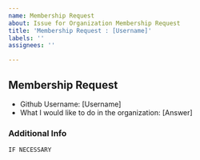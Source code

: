 ```yaml
---
name: Membership Request
about: Issue for Organization Membership Request
title: 'Membership Request : [Username]'
labels: ''
assignees: ''

---
```


## Membership Request
- Github Username: [Username]
- What I would like to do in the organization: [Answer]

### Additional Info
```IF NECESSARY```
